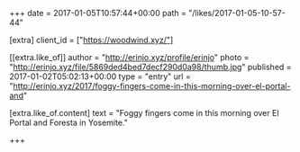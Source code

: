+++
date = 2017-01-05T10:57:44+00:00
path = "/likes/2017-01-05-10-57-44"

[extra]
client_id = ["https://woodwind.xyz/"]

[[extra.like_of]]
author = "http://erinjo.xyz/profile/erinjo"
photo = "http://erinjo.xyz/file/5869ded4bed7decf290d0a98/thumb.jpg"
published = 2017-01-02T05:02:13+00:00
type = "entry"
url = "http://erinjo.xyz/2017/foggy-fingers-come-in-this-morning-over-el-portal-and"

[extra.like_of.content]
text = "Foggy fingers come in this morning over El Portal and Foresta in Yosemite."

+++

